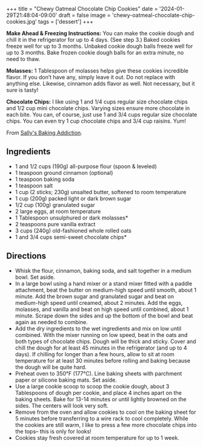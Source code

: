 +++
title = "Chewy Oatmeal Chocolate Chip Cookies"
date = '2024-01-29T21:48:04-09:00'
draft = false
image = 'chewy-oatmeal-chocolate-chip-cookies.jpg'
tags = ['dessert']
+++

**Make Ahead & Freezing Instructions:** You can make the cookie dough and chill it in the refrigerator for up to 4 days. (See step 3.) Baked cookies freeze well for up to 3 months. Unbaked cookie dough balls freeze well for up to 3 months. Bake frozen cookie dough balls for an extra minute, no need to thaw.

**Molasses:** 1 Tablespoon of molasses helps give these cookies incredible flavor. If you don’t have any, simply leave it out. Do not replace with anything else. Likewise, cinnamon adds flavor as well. Not necessary, but it sure is tasty!

**Chocolate Chips:** I like using 1 and 1/4 cups regular size chocolate chips and 1/2 cup mini chocolate chips. Varying sizes ensure more chocolate in each bite. You can, of course, just use 1 and 3/4 cups regular size chocolate chips. You can even try 1 cup chocolate chips and 3/4 cup raisins. Yum!

From [Sally's Baking Addiction](https://sallysbakingaddiction.com/oatmeal-chocolate-chip-cookies/).

## Ingredients
* 1 and 1/2 cups (190g) all-purpose flour (spoon & leveled)
* 1 teaspoon ground cinnamon (optional)
* 1 teaspoon baking soda
* 1 teaspoon salt
* 1 cup (2 sticks; 230g) unsalted butter, softened to room temperature
* 1 cup (200g) packed light or dark brown sugar
* 1/2 cup (100g) granulated sugar
* 2 large eggs, at room temperature
* 1 Tablespoon unsulphured or dark molasses*
* 2 teaspoons pure vanilla extract
* 3 cups (240g) old-fashioned whole rolled oats
* 1 and 3/4 cups semi-sweet chocolate chips*

## Directions
* Whisk the flour, cinnamon, baking soda, and salt together in a medium bowl. Set aside.
* In a large bowl using a hand mixer or a stand mixer fitted with a paddle attachment, beat the butter on medium-high speed until smooth, about 1 minute. Add the brown sugar and granulated sugar and beat on medium-high speed until creamed, about 2 minutes. Add the eggs, molasses, and vanilla and beat on high speed until combined, about 1 minute. Scrape down the sides and up the bottom of the bowl and beat again as needed to combine.
* Add the dry ingredients to the wet ingredients and mix on low until combined. With the mixer running on low speed, beat in the oats and both types of chocolate chips. Dough will be thick and sticky. Cover and chill the dough for at least 45 minutes in the refrigerator (and up to 4 days). If chilling for longer than a few hours, allow to sit at room temperature for at least 30 minutes before rolling and baking because the dough will be quite hard.
* Preheat oven to 350°F (177°C). Line baking sheets with parchment paper or silicone baking mats. Set aside.
* Use a large cookie scoop to scoop the cookie dough, about 3 Tablespoons of dough per cookie, and place 4 inches apart on the baking sheets. Bake for 13-14 minutes or until lightly browned on the sides. The centers will look very soft.
* Remove from the oven and allow cookies to cool on the baking sheet for 5 minutes before transferring to a wire rack to cool completely. While the cookies are still warm, I like to press a few more chocolate chips into the tops– this is only for looks!
* Cookies stay fresh covered at room temperature for up to 1 week.
